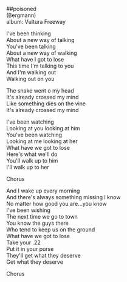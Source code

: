 ##poisoned  
(Bergmann)  
album: Vultura Freeway  
  
I've been thinking  
About a new way of talking  
You've been talking  
About a new way of walking  
What have I got to lose  
This time I'm talking to you  
And I'm walking out  
Walking out on you  
  
The snake went o my head  
It's already crossed my mind  
Like something dies on the vine  
It's already crossed my mind  
  
I've been watching  
Looking at you looking at him  
You've been watching  
Looking at me looking at her  
What have we got to lose  
Here's what we'll do  
You'll walk up to him  
I'll walk up to her  
  
Chorus  
  
And I wake up every morning  
And there's always something missing I know  
No matter how good you are...you know  
I've been wishing  
The next time we go to town  
You know the guys there  
Who tend to keep us on the ground  
What have we got to lose  
Take your .22  
Put it in your purse  
They'll get what they deserve  
Get what they deserve  
  
Chorus  
